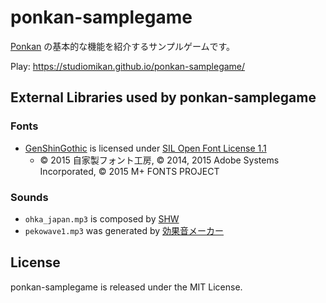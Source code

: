 # ponkan-samplegame

[Ponkan](https://github.com/studiomikan/ponkan) の基本的な機能を紹介するサンプルゲームです。

Play: https://studiomikan.github.io/ponkan-samplegame/

## External Libraries used by ponkan-samplegame

### Fonts

- [GenShinGothic](http://jikasei.me/font/genshin/) is licensed under [SIL Open Font License 1.1](http://scripts.sil.org/OFL)
  - © 2015 自家製フォント工房, © 2014, 2015 Adobe Systems Incorporated, © 2015 M+ FONTS PROJECT

### Sounds

- `ohka_japan.mp3` is composed by [SHW](http://shw.in)
- `pekowave1.mp3` was generated by [効果音メーカー](https://www.peko-step.com/tool/soundeffect/)

## License

ponkan-samplegame is released under the MIT License.
